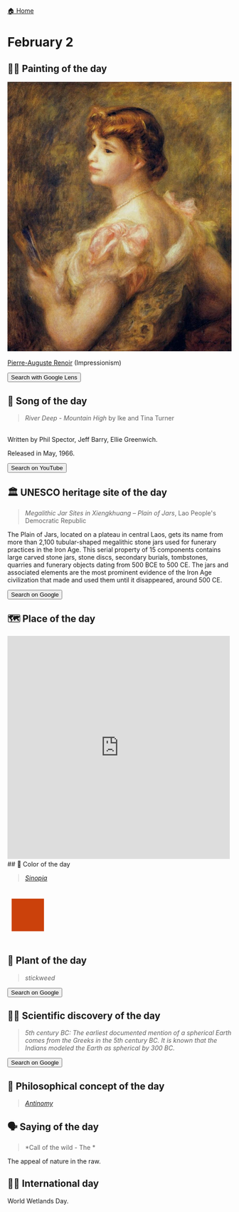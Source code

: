 
[🏠 Home](../../index.md)

# February 2

## 🧑‍🎨 Painting of the day

<img width="600" src="../img/Pierre-Auguste_Renoir_2.jpg">

[Pierre-Auguste Renoir](http://en.wikipedia.org/wiki/Pierre-Auguste_Renoir) (Impressionism)

<button class="btn btn-success"
onclick=" window.open('https://lens.google.com/uploadbyurl?url=https://iretes.github.io/one-a-day/data/img/Pierre-Auguste_Renoir_2.jpg','_blank')">
Search with Google Lens
</button>

## 🎼 Song of the day

> *River Deep - Mountain High*
by Ike and Tina Turner

<br />Written by Phil Spector, Jeff Barry, Ellie Greenwich.

Released in May, 1966.

<button class="btn btn-success"
onclick=" window.open('http://www.youtube.com/search?q=River Deep - Mountain High by Ike and Tina Turner','_blank')">
Search on YouTube
</button>

## 🏛️ UNESCO heritage site of the day

> *Megalithic Jar Sites in Xiengkhuang – Plain of Jars*, Lao People's Democratic Republic

<p>The Plain of Jars, located on a plateau in central Laos, gets its name from more than 2,100 tubular-shaped megalithic stone jars used for funerary practices in the Iron Age. This serial property of 15 components contains large carved stone jars, stone discs, secondary burials, tombstones, quarries and funerary objects dating from 500 BCE to 500 CE. The jars and associated elements are the most prominent evidence of the Iron Age civilization that made and used them until it disappeared, around 500 CE.</p>

<button class="btn btn-success"
onclick=" window.open('http://www.google.com/search?q=Megalithic Jar Sites in Xiengkhuang – Plain of Jars','_blank')">
Search on Google
</button>

## 🗺️ Place of the day

<iframe
src="https://www.mapcrunch.com"
name="mapcrunch"
width="500"
height="500"
allowTransparency="true"
scrolling="no"
frameborder="0"
>
</iframe>
## 🎨 Color of the day

> *[Sinopia](https://en.wikipedia.org/wiki/Sinopia)*

<div style="color:#CB410B; font-size: 100px;">&#9632;</div>

## 🌿 Plant of the day

> *stickweed*

<button class="btn btn-success"
onclick=" window.open('http://www.google.com/search?q=stickweed','_blank')">
Search on Google
</button>

## 🧑‍🔬 Scientific discovery of the day

> *5th century BC: The earliest documented mention of a spherical Earth comes from the Greeks in the 5th century BC. It is known that the Indians modeled the Earth as spherical by 300 BC.*

<button class="btn btn-success"
onclick=" window.open('http://www.google.com/search?q=5th century BC: The earliest documented mention of a spherical Earth comes from the Greeks in the 5th century BC. It is known that the Indians modeled the Earth as spherical by 300 BC.','_blank')">
Search on Google
</button>

## 💭 Philosophical concept of the day

> *[Antinomy](https://en.wikipedia.org/wiki/Antinomy)*

## 🗣️ Saying of the day

> *Call of the wild - The *

The appeal of nature in the raw.

## 🏳️‍🌈 International day

World Wetlands Day.